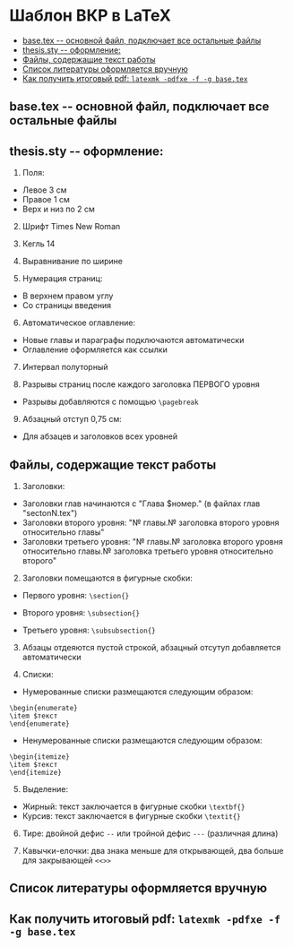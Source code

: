 Шаблон ВКР в LaTeX
==================

<!-- Table of Contents GitLab -->

* [base.tex -- основной файл, подключает все остальные файлы](#basetex-основной-файл-подключает-все-остальные-файлы)
* [thesis.sty -- оформление:](#thesissty-оформление)
* [Файлы, содержащие текст работы](#Файлы-содержащие-текст-работы)
* [Список литературы оформляется вручную](#Список-литературы-оформляется-вручную)
* [Как получить итоговый pdf: `latexmk -pdfxe -f -g base.tex`](#Как-получить-итоговый-pdf-latexmk-pdfxe-f-g-basetex)

<!-- /Table of Contents -->

## base.tex -- основной файл, подключает все остальные файлы

## thesis.sty -- оформление:

1. Поля:

* Левое 3 см
* Правое 1 см
* Верх и низ по 2 см

2. Шрифт Times New Roman

3. Кегль 14

4. Выравнивание по ширине

5. Нумерация страниц:

* В верхнем правом углу
* Со страницы введения

6. Автоматическое оглавление:

* Новые главы и параграфы подключаются автоматически
* Оглавление оформляется как ссылки

7. Интервал полуторный

8. Разрывы страниц после каждого заголовка ПЕРВОГО уровня

* Разрывы добавляются с помощью `\pagebreak`

9. Абзацный отступ 0,75 см:

* Для абзацев и заголовков всех уровней

## Файлы, содержащие текст работы

1. Заголовки:

* Заголовки глав начинаются с "Глава $номер." (в файлах глав "sectonN.tex")
* Заголовки второго уровня: "№ главы.№ заголовка второго уровня относительно главы"
* Заголовки третьего уровня: "№ главы.№ заголовка второго уровня относительно главы.№ заголовка третьего уровня относительно второго"

2. Заголовки помещаются в фигурные скобки:

* Первого уровня: `\section{}`

* Второго уровня: `\subsection{}`

* Третьего уровня: `\subsubsection{}`

3. Абзацы отдеяются пустой строкой, абзацный отсутуп добавляется автоматически

4. Списки:

* Нумерованные списки размещаются следующим образом:

```
\begin{enumerate}
\item $текст
\end{enumerate}
```

* Ненумерованные списки размещаются следующим образом:

```
\begin{itemize}
\item $текст
\end{itemize}
```
5. Выделение:

* Жирный: текст заключается в фигурные скобки `\textbf{}`
* Курсив: текст заключается в фигурные скобки `\textit{}`

6. Тире: двойной дефис `--` или тройной дефис `---` (различная длина)

7. Кавычки-елочки: два знака меньше для открывающей, два больше для закрывающей `<<>>`

## Список литературы оформляется вручную

## Как получить итоговый pdf: `latexmk -pdfxe -f -g base.tex`

